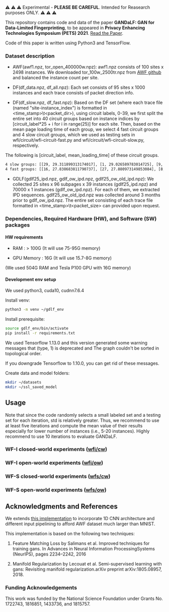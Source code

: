 
:warning: :warning: :warning: Experimental - **PLEASE BE CAREFUL**. Intended for Reasearch purposes ONLY. :warning: :warning: :warning:

This repository contains code and data of the paper **GANDaLF: GAN for Data-Limited Fingerprinting**, to be appeared in **Privacy Enhancing Technologies Symposium (PETS) 2021**.
[Read the Paper]().

Code of this paper is written using Python3 and TensorFlow. 

### Dataset description

- AWF(awf1.npz, tor_open_400000w.npz): awf1.npz consists of 100 sites x 2498 instances. We downloaded tor_100w_2500tr.npz from [AWF github](https://github.com/DistriNet/DLWF) and balanced the instance count per site. 

- DF(df_data.npz, df_all.npz): Each set consists of 95 sites x 1000 instances and each trace consists of packet direction info.

- DF(df_slow.npz, df_fast.npz): Based on the DF set (where each trace file (named "site-instance_index") is formatted in <time_stamp>\t<packet_dir>), using circuit labels, 0-39, we first split the entire set into 40 circuit groups based on instance indices by [circuit_label*25 + i for i in range(25)] for each site. Then, based on the mean page loading time of each group, we select 4 fast circuit groups and 4 slow circuit groups, which we used as testing sets in wfi/circuit/wfi-circuit-fast.py and wfi/circuit/wfi-circuit-slow.py, respectively.

The following is [circuit_label, mean_loading_time] of these circuit groups.
```sh                                
4 slow groups: [[29, 29.311899313174017], [1, 29.026589783014725], [9, 28.93622463908884], [6, 28.92861685090533]]
4 fast groups: [[16, 27.838683811790737], [27, 27.880973149853084], [8, 27.951370530079572], [26, 27.981911256391193]]
```                          

- GDLF(gdlf25_ipd.npz, gdlf_ow_ipd.npz, gdlf25_ow_old_ipd.npz): We collected 25 sites x 96 subpages x 39 instances (gdlf25_ipd.npz) and 70000 x 1 instances (gdlf_ow_ipd.npz). For each of them, we extracted IPD sequences. gdlf25_ow_old_ipd.npz was collected around 3 months prior to gdlf_ow_ipd.npz. The entire set consisting of each trace file formatted in <time_stamp>\t<packet_size> can provided upon request.

### Dependencies, Required Hardware (HW), and Software (SW) packages

#### HW requirements

 - RAM : > 100G (It will use 75-95G memory)
 
 - GPU Memory : 16G (It will use 15.7-8G memory)
 
 (We used 504G RAM and Tesla P100 GPU with 16G memory)

#### Development env setup

We used python3, cuda10, cudnn7.6.4

Install venv:

```sh
python3 -m venv ~/gdlf_env
```

Install prerequisite:

```sh
source gdlf_env/bin/activate
pip install -r requirements.txt
```

We used Tensorflow 1.13.0 and this version generated some warning messages that (type, 1) is deprecated and The graph couldn't be sorted in topological order. 

If you downgrade Tensorflow to 1.10.0, you can get rid of these messages.

Create data and model folders:

```sh
mkdir ~/datasets
mkdir ~/ssl_saved_model
```

## Usage

Note that since the code randomly selects a small labeled set and a testing set for each iteration, std is relatively greater. Thus, we recommend to use at least five iterations and compute the mean value of their results especially for lower number of instances (i.e., 5-20 instances). Highly recommend to use 10 iterations to evaluate GANDaLF. 

### WF-I closed-world experiments ([wfi/cw](https://github.com/traffic-analysis/gandalf/tree/main/wfi#cw-experiments-using-510205090-instances))

### WF-I open-world experiments ([wfi/ow](https://github.com/traffic-analysis/gandalf/tree/main/wfi#ow-training-using-20-instances))

### WF-S closed-world experiments ([wfs/cw](https://github.com/traffic-analysis/gandalf/tree/main/wfs#cw-experiments-using-510205090-instances))

### WF-S open-world experiments ([wfs/ow](https://github.com/traffic-analysis/gandalf/tree/main/wfs#ow-training-using-90-instances))

## Acknowledgments and References

We extends [this implementation](https://medium.com/@jos.vandewolfshaar/semi-supervised-learning-with-gans-23255865d0a4) to incorporate 1D CNN architecture and different input pipelining to afford AWF dataset much larger than MNIST.

This implementation is based on the following two techniques:

1. Feature Matching Loss by Salimans et al. Improved techniques for training gans. In Advances in Neural Information ProcessingSystems (NeurIPS), pages 2234–2242, 2016

2. Manifold Regularization by Lecouat et al. Semi-supervised learning with gans: Revisiting manifold regularization.arXiv preprint arXiv:1805.08957, 2018.

### Funding Acknowledgements
This work was funded by the National Science Foundation under Grants No. 1722743, 1816851, 1433736, and 1815757.


